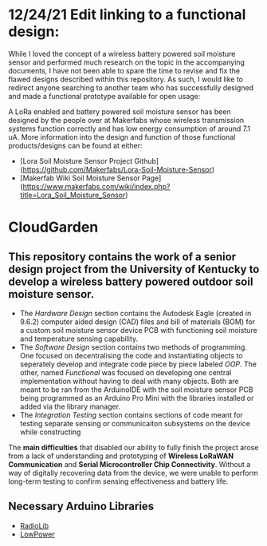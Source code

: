 # 12/24/21 Edit linking to a functional design:
While I loved the concept of a wireless battery powered soil moisture sensor and performed much research on the topic in the accompanying documents, I have not been able to spare the time to revise and fix the flawed designs described within this repository. As such, I would like to redirect anyone searching to another team who has successfully designed and made a functional prototype available for open usage:

A LoRa enabled and battery powered soil moisture sensor has been designed by the people over at Makerfabs whose wireless transmission systems function correctly and has low energy consumption of around 7.1 uA. More information into the design and function of those functional products/designs can be found at either:
* [Lora Soil Moisture Sensor Project Github] (https://github.com/Makerfabs/Lora-Soil-Moisture-Sensor)
* [Makerfab Wiki Soil Moisture Sensor Page] (https://www.makerfabs.com/wiki/index.php?title=Lora_Soil_Moisture_Sensor)

# CloudGarden
This repository contains the work of a senior design project from the University of Kentucky to develop a **wireless battery powered outdoor soil moisture sensor**. 
---
- The *Hardware Design* section contains the Autodesk Eagle (created in 9.6.2) computer aided design (CAD) files and bill of materials (BOM) for a custom soil moisture sensor device PCB with functioning soil moisture and temperature sensing capability. 
- The *Software Design* section contains two methods of programming. One focused on decentralising the code and instantiating objects to seperately develop and integrate code piece by piece labeled *OOP*. The other, named *Functional* was focused on developing one central implementation without having to deal with many objects. Both are meant to be ran from the ArduinoIDE with the soil moisture sensor PCB being programmed as an Arduino Pro Mini with the libraries installed or added via the library manager.
- The *Integration Testing* section contains sections of code meant for testing separate sensing or communicaiton subsystems on the device while constructing

The **main difficulties** that disabled our ability to fully finish the project arose from a lack of understanding and prototyping of **Wireless LoRaWAN Communication** and **Serial Microcontroller Chip Connectivity**. Without a way of digitally recovering data from the device, we were unable to perform long-term testing to confirm sensing effectiveness and battery life. 

## Necessary Arduino Libraries
 * [RadioLib](https://github.com/jgromes/RadioLib.git)
 * [LowPower](https://github.com/LowPowerLab/LowPower.git)


